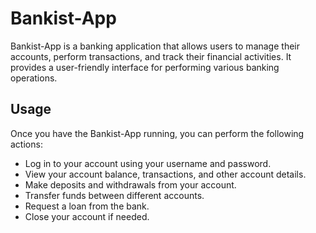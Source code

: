 # Bankist-App

Bankist-App is a banking application that allows users to manage their accounts, perform transactions, and track their financial activities. It provides a user-friendly interface for performing various banking operations.

## Usage

Once you have the Bankist-App running, you can perform the following actions:

- Log in to your account using your username and password.
- View your account balance, transactions, and other account details.
- Make deposits and withdrawals from your account.
- Transfer funds between different accounts.
- Request a loan from the bank.
- Close your account if needed.

